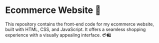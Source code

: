 # Ecommerce Website 🛒

This repository contains the front-end code for my ecommerce website, built with HTML, CSS, and JavaScript. It offers a seamless shopping experience with a visually appealing interface. 💳🛍️

